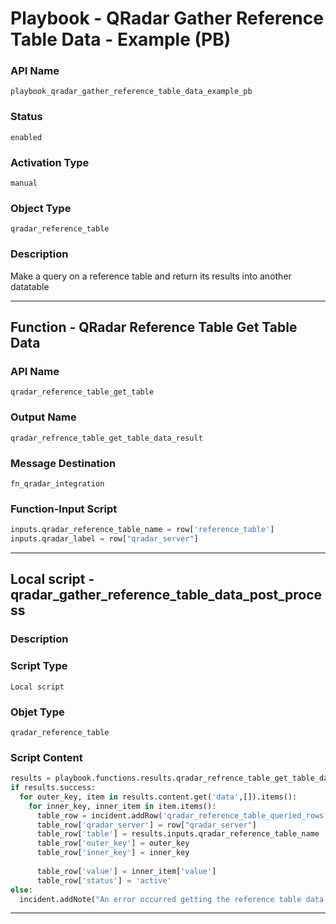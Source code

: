 <!--
    DO NOT MANUALLY EDIT THIS FILE
    THIS FILE IS AUTOMATICALLY GENERATED WITH resilient-sdk codegen
    Generated with resilient-sdk v49.1.51
-->

# Playbook - QRadar Gather Reference Table Data - Example (PB)

### API Name
`playbook_qradar_gather_reference_table_data_example_pb`

### Status
`enabled`

### Activation Type
`manual`

### Object Type
`qradar_reference_table`

### Description
Make a query on a reference table and return its results into another datatable


---
## Function - QRadar Reference Table Get Table Data

### API Name
`qradar_reference_table_get_table`

### Output Name
`qradar_refrence_table_get_table_data_result`

### Message Destination
`fn_qradar_integration`

### Function-Input Script
```python
inputs.qradar_reference_table_name = row['reference_table']
inputs.qradar_label = row["qradar_server"]
```

---

## Local script - qradar_gather_reference_table_data_post_process

### Description


### Script Type
`Local script`

### Objet Type
`qradar_reference_table`

### Script Content
```python
results = playbook.functions.results.qradar_refrence_table_get_table_data_result
if results.success:
  for outer_key, item in results.content.get('data',[]).items():
    for inner_key, inner_item in item.items():
      table_row = incident.addRow('qradar_reference_table_queried_rows')
      table_row['qradar_server'] = row["qradar_server"]
      table_row['table'] = results.inputs.qradar_reference_table_name
      table_row['outer_key'] = outer_key
      table_row['inner_key'] = inner_key
      
      table_row['value'] = inner_item['value']
      table_row['status'] = 'active'
else:
  incident.addNote("An error occurred getting the reference table data: {}".format(results.reason))
```

---
